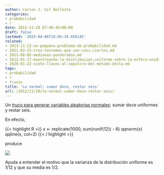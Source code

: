 ```yaml
---
author: Carlos J. Gil Bellosta
categories:
- probabilidad
- r
date: 2012-11-20 07:40:45+00:00
draft: false
lastmod: '2025-04-06T19:05:34.656145'
related:
- 2013-11-22-un-pequeno-problema-de-probabilidad.md
- 2021-02-23-tres-teoremas-que-son-casi-ciertos.md
- 2013-08-05-medianas-ponderadas.md
- 2012-01-17-muestreando-la-distribucion-uniforme-sobre-la-esfera-unidad-en-n-dimensiones.md
- 2020-01-22-siete-llaves-al-sepulcro-del-metodo-delta.md
tags:
- probabilidad
- r
- trucos
title: 'Lo normal: sumar doce, restar seis'
url: /2012/11/20/lo-normal-sumar-doce-restar-seis/
---
```


Un [truco para generar variables aleatorias normales](http://www.johndcook.com/blog/2009/02/12/sums-of-uniform-random-values/): sumar doce uniformes y restar seis.

En efecto,

{{< highlight R >}}
x <- replicate(1000, sum(runif(12)) - 6)
qqnorm(x)
qqline(x, col=2)
{{< / highlight >}}

produce

[![](/wp-uploads/2012/11/qqnorm.png#center)
](/wp-uploads/2012/11/qqnorm.png#center)

Ayuda a entender el motivo que la varianza de la distribución uniforme es 1/12 y que su media es 1/2.